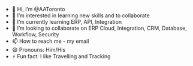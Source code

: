 - 👋 Hi, I’m @AAToronto
- 👀 I’m interested in learning new skills and to collaborate
- 🌱 I’m currently learning ERP, API, Integration
- 💞️ I’m looking to collaborate on ERP Cloud, Integration, CRM, Database, Workflow, Security
- 📫 How to reach me - my email 
- 😄 Pronouns: Him/His
- ⚡ Fun fact: I like Travelling and Tracking

<!---
AAToronto/AAToronto is a ✨ special ✨ repository because its `README.md` (this file) appears on your GitHub profile.
You can click the Preview link to take a look at your changes.
--->

